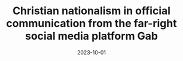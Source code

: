 ---
types: ["publication"]
date: 2023-10-01
layout: publication
publication_types: "conference presentation"
title: "Christian nationalism in official communication from the far-right social media platform Gab"
co-authors: [""]
outlets: ["Society for the Scientific Study of Religion"]
projects: [""]
topics: ["social media","niche online platforms","far-right social media","Gab"]
methods: ["digital methods","webscraping","qualitative coding"]
link: ""
link_type: ""
summary: ""
citation: '<strong>Greenhalgh</strong>, S. P. (2023, October). <em>Christian nationalism in official communication from the far-right social media platform Gab</em>. Paper presented at the 2023 annual meeting of the Society for the Scientific Study of Religion and the Religious Research Association.'
---